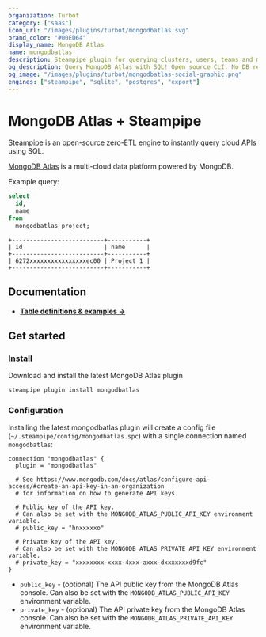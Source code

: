 ```yaml
---
organization: Turbot
category: ["saas"]
icon_url: "/images/plugins/turbot/mongodbatlas.svg"
brand_color: "#00ED64"
display_name: MongoDB Atlas
name: mongodbatlas
description: Steampipe plugin for querying clusters, users, teams and more from MongoDB Atlas.
og_description: Query MongoDB Atlas with SQL! Open source CLI. No DB required.
og_image: "/images/plugins/turbot/mongodbatlas-social-graphic.png"
engines: ["steampipe", "sqlite", "postgres", "export"]
---
```


# MongoDB Atlas + Steampipe

[Steampipe](https://steampipe.io) is an open-source zero-ETL engine to instantly query cloud APIs using SQL.

[MongoDB Atlas](https://www.mongodb.com/atlas) is a multi-cloud data platform powered by MongoDB.

Example query:

```sql
select
  id,
  name
from
  mongodbatlas_project;
```

```
+--------------------------+-----------+
| id                       | name      |
+--------------------------+-----------+
| 6272xxxxxxxxxxxxxxxxec00 | Project 1 |
+--------------------------+-----------+
```

## Documentation

- **[Table definitions & examples →](/plugins/turbot/mongodbatlas/tables)**

## Get started

### Install

Download and install the latest MongoDB Atlas plugin

```bash
steampipe plugin install mongodbatlas
```

### Configuration

Installing the latest mongodbatlas plugin will create a config file (`~/.steampipe/config/mongodbatlas.spc`) with a single connection named `mongodbatlas`:

```hcl
connection "mongodbatlas" {
  plugin = "mongodbatlas"

  # See https://www.mongodb.com/docs/atlas/configure-api-access/#create-an-api-key-in-an-organization
  # for information on how to generate API keys.

  # Public key of the API key.
  # Can also be set with the MONGODB_ATLAS_PUBLIC_API_KEY environment variable.
  # public_key = "hnxxxxxo"

  # Private key of the API key.
  # Can also be set with the MONGODB_ATLAS_PRIVATE_API_KEY environment variable.
  # private_key = "xxxxxxxx-xxxx-4xxx-axxx-dxxxxxxxd9fc"
}
```

- `public_key` - (optional) The API public key from the MongoDB Atlas console. Can also be set with the `MONGODB_ATLAS_PUBLIC_API_KEY` environment variable.
- `private_key` - (optional) The API private key from the MongoDB Atlas console. Can also be set with the `MONGODB_ATLAS_PRIVATE_API_KEY` environment variable.


